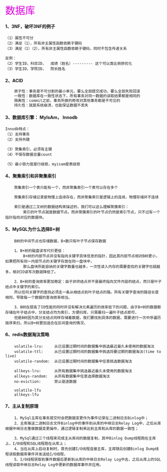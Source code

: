 <font color="#dd00dd" size=6>数据库</font><br />

#### 1、3NF，破坏3NF的例子
	（1）属性不可分
	（2）满足（1），所有非主属性函数依赖于键码
	（3）满足（1）（2），所有非主属性函数依赖于键码，同时不包含传递关系

	反例：
	（2）学生ID，科目ID，  成绩（姓名）--------- 这个可以类比倒排优化
	（3）学生ID，学院ID，  院长姓名
#### 2、ACID

```html
    原子性：事务是不可分割的最小单元，要么全部提交成功，要么全部失败回滚
    一致性：数据库在一致性状态下，所有事务对同一数据的读取结果都是相同的
    隔离性：commit之前，事务所做的修改对其他事务都是不可见的
    持久性：就是系统崩溃，也能保证数据不丢失

```

#### 3、数据库引擎： MyIsAm， Innodb
    Innodb特点：
    （1）支持事务
    （2）支持外键

    （3）聚集索引，必须有主键
    （4）不保存数据总量count

    （5）最小锁力度是行级锁，myisam是表级锁

#### 4、聚集索引和非聚集索引
```
    聚集索引一个表只能有一个，而非聚集索引一个表可以存在多个

    聚集索引存储记录是物理上连续存在，而非聚集索引是逻辑上的连续，物理存储并不连续

    索引是通过二叉树的数据结构来描述的，我们可以这么理解聚簇索引：
        索引的叶节点就是数据节点。而非聚簇索引的叶节点仍然是索引节点，只不过有一个指针指向对应的数据块。

```

#### 5、MySQL为什么选择B+树
```
    B树的中间节点也存储数据，B+数只有叶子节点保存数据

    1、B+树的磁盘读写代价更低：
        B+树的内部节点并没有指向关键字具体信息的指针，因此其内部节点相对B树更小，如果把所有同一内部节点的关键字存放在同一盘块中，
        那么盘块所能容纳的关键字数量也越多，一次性读入内存的需要查找的关键字也就越多，相对IO读写次数就降低了。

    2、B+树的查询效率更加稳定：由于非终结点并不是最终指向文件内容的结点，而只是叶子结点中关键字的索引。
    所以任何关键字的查找必须走一条从根结点到叶子结点的路。所有关键字查询的路径长度相同，导致每一个数据的查询效率相当。

    3、B树在提高了IO性能的同时并没有解决元素遍历的效率低下的问题，由于B+树的数据都存储在叶子结点中，分支结点均为索引，方便扫库，只需要扫一遍叶子结点即可，
    但是B树因为其分支结点同样存储着数据，我们要找到具体的数据，需要进行一次中序遍历按序来扫，所以B+树更加适合在区间查询的情况，
```

#### 6、redis数据淘汰策略
```
    volatile-lru:     从已设置过期时间的数据集中挑选最近最久未使用的数据淘汰
    volatile-ttl:     从已设置过期时间的数据集中挑选将要过期的数据淘汰(time to live)
    volatile-random:  从已设置过期时间的数据集中任意挑选数据淘汰

    allkeys-lru:      从所有数据集中挑选最近最久未使用的数据淘汰
    allkeys-random:   从所有数据集中任意选择数据淘汰
    no-eviction:      禁止驱逐数据

    volatile-lfu
    allkeys-lfu

```

#### 7、主从复制原理
```
    1、MySql主库在事务提交时会把数据变更作为事件记录在二进制日志Binlog中；
    2、主库推送二进制日志文件Binlog中的事件到从库的中继日志Relay Log中，之后从库根据中继日志重做数据变更操作，通过逻辑复制来达到主库和从库的数据一致性；

    3、MySql通过三个线程来完成主从库间的数据复制，其中Binlog Dump线程跑在主库上，I/O线程和SQL线程跑在从库上；
    4、当在从库上启动复制时，首先创建I/O线程连接主库，主库随后创建Binlog Dump线程读取数据库事件并发送给I/O线程，
    5、I/O线程获取到事件数据后更新到从库的中继日志Relay Log中去，之后从库上的SQL线程读取中继日志Relay Log中更新的数据库事件并应用。
```
